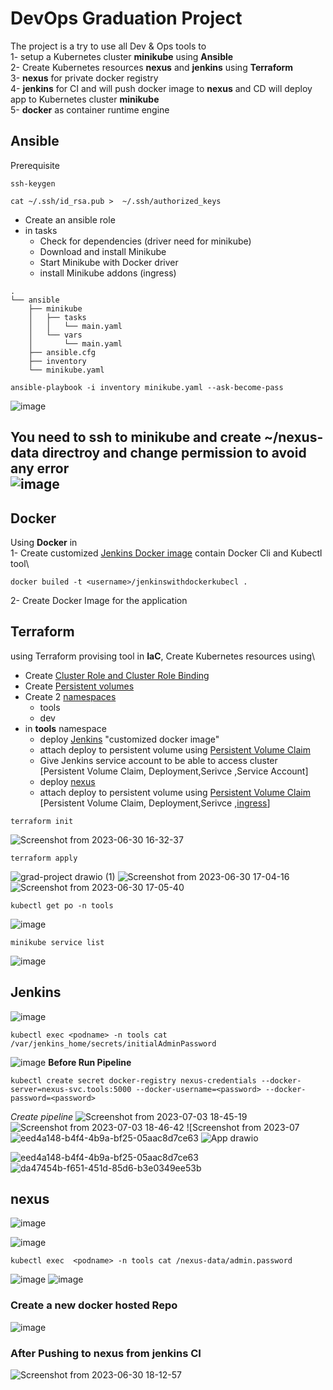 # DevOps Graduation Project

The project is a try to use all Dev & Ops tools to\
1- setup a Kubernetes cluster **minikube** using **Ansible**\
2- Create Kubernetes resources **nexus** and **jenkins** using **Terraform**\
3- **nexus** for private docker registry\
4- **jenkins** for CI and will push docker image to **nexus** and CD will deploy app to Kubernetes cluster **minikube**\
5- **docker** as container runtime engine
## Ansible
Prerequisite
```
ssh-keygen
```
```
cat ~/.ssh/id_rsa.pub >  ~/.ssh/authorized_keys 
```
- Create an ansible role
- in tasks
  - Check for dependencies (driver need for minikube)
  - Download and install Minikube
  - Start Minikube with Docker driver
  - install Minikube addons (ingress)
```
.
└── ansible
    ├── minikube
    │   ├── tasks
    │   │   └── main.yaml
    │   └── vars
    │       └── main.yaml
    ├── ansible.cfg
    ├── inventory
    └── minikube.yaml
```

```
ansible-playbook -i inventory minikube.yaml --ask-become-pass
```

![image](https://github.com/SalmaAhmed20/DevOps-Grad-Project/assets/64385957/9842e39f-2999-48e9-ae51-607e7439d20d)

**You need to ssh to minikube and create ~/nexus-data directroy and change permission to avoid any error**\
![image](https://github.com/SalmaAhmed20/DevOps-Grad-Project/assets/64385957/0a6cb2e6-552e-4f64-936d-c86721ce6623)
---------------------------------------------------------------------------------------------------------------------------------------------------------------
## Docker
Using **Docker** in\
1- Create customized [Jenkins Docker image](https://github.com/SalmaAhmed20/DevOps-Grad-Project/blob/main/dockerfile) contain Docker Cli and Kubectl tool\
```
docker builed -t <username>/jenkinswithdockerkubecl .
```
2- Create Docker Image for the application 
## Terraform
using Terraform provising tool in **IaC**, Create Kubernetes resources using\
- Create [Cluster Role and Cluster Role Binding](https://github.com/SalmaAhmed20/DevOps-Grad-Project/blob/main/terraform/rbac.tf)
- Create [Persistent volumes](https://github.com/SalmaAhmed20/DevOps-Grad-Project/blob/main/terraform/volume.tf)
- Create 2 [namespaces](https://github.com/SalmaAhmed20/DevOps-Grad-Project/blob/main/terraform/namespaces.tf)
  - tools
  - dev
- in **tools** namespace 
  - deploy [Jenkins](https://github.com/SalmaAhmed20/DevOps-Grad-Project/blob/main/terraform/jenkins.tf) "customized docker image"
  - attach deploy to persistent volume using [Persistent Volume Claim](https://github.com/SalmaAhmed20/DevOps-Grad-Project/blob/main/terraform/claims.tf)
  - Give Jenkins service account to be able to access cluster\
    [Persistent Volume Claim, Deployment,Serivce ,Service Account]
  - deploy [nexus](https://github.com/SalmaAhmed20/DevOps-Grad-Project/blob/main/terraform/nexus.tf)
  - attach deploy to persistent volume using [Persistent Volume Claim](https://github.com/SalmaAhmed20/DevOps-Grad-Project/blob/main/terraform/claims.tf)\
    [Persistent Volume Claim, Deployment,Serivce ,[ingress](https://github.com/SalmaAhmed20/DevOps-Grad-Project/blob/main/terraform/ingress.tf)]
```
terraform init
```
![Screenshot from 2023-06-30 16-32-37](https://github.com/SalmaAhmed20/DevOps-Grad-Project/assets/64385957/d42733e1-0711-4f0e-b8ab-d2dc93c7a04e)
```
terraform apply
```
![grad-project drawio (1)](https://github.com/SalmaAhmed20/DevOps-Grad-Project/assets/64385957/3a115844-98de-4db5-a9aa-c8dea8e410cb)
![Screenshot from 2023-06-30 17-04-16](https://github.com/SalmaAhmed20/DevOps-Grad-Project/assets/64385957/51e7849d-0c73-4642-b889-512f857f2767)
![Screenshot from 2023-06-30 17-05-40](https://github.com/SalmaAhmed20/DevOps-Grad-Project/assets/64385957/aec146d3-9d9b-4ae6-b885-b6d66fb7d74e)
```
kubectl get po -n tools
```
![image](https://github.com/SalmaAhmed20/DevOps-Grad-Project/assets/64385957/210dee67-d2f3-4c88-9a7b-4a624d30203f)

```
minikube service list
```
![image](https://github.com/SalmaAhmed20/DevOps-Grad-Project/assets/64385957/513998b6-4608-44a1-b7e7-873d33778bd4)

## Jenkins
![image](https://github.com/SalmaAhmed20/DevOps-Grad-Project/assets/64385957/8b706c39-1e94-44bc-890c-ba699787c991)

```
kubectl exec <podname> -n tools cat /var/jenkins_home/secrets/initialAdminPassword
```
![image](https://github.com/SalmaAhmed20/DevOps-Grad-Project/assets/64385957/9196d545-86b4-4cff-9317-a4d4398bb803)
**Before Run Pipeline**
```
kubectl create secret docker-registry nexus-credentials --docker-server=nexus-svc.tools:5000 --docker-username=<password> --docker-password=<password>
```
*Create pipeline*
![Screenshot from 2023-07-03 18-45-19](https://github.com/SalmaAhmed20/DevOps-Grad-Project/assets/64385957/2023abc7-6f70-4bdb-90df-efc4d436e358)
![Screenshot from 2023-07-03 18-46-42](https://github.com/SalmaAhmed20/DevOps-Grad-Project/assets/64385957/80985f39-5fa0-4a52-b618-0fddd560de99)
![Screenshot from 2023-07![eed4a148-b4f4-4b9a-bf25-05aac8d7ce63](https://github.com/SalmaAhmed20/DevOps-Grad-Project/assets/64385957/d8792536-3d09-4fed-aee6-ef993abe7d99)
![App  drawio](https://github.com/SalmaAhmed20/DevOps-Grad-Project/assets/64385957/3c7df028-8ee8-4f2f-a6df-d434fec8aee7)

![eed4a148-b4f4-4b9a-bf25-05aac8d7ce63](https://github.com/SalmaAhmed20/DevOps-Grad-Project/assets/64385957/c6d2badf-c48e-46cb-ba74-321b6c6ed2c3)
![da47454b-f651-451d-85d6-b3e0349ee53b](https://github.com/SalmaAhmed20/DevOps-Grad-Project/assets/64385957/27ba4152-ad2d-42f5-b772-c481f07f87be)


## nexus
![image](https://github.com/SalmaAhmed20/DevOps-Grad-Project/assets/64385957/08078b03-28bb-49ee-bfc7-cf3b90d56cc9)

![image](https://github.com/SalmaAhmed20/DevOps-Grad-Project/assets/64385957/f673b1e0-dca5-446f-8f50-9d7eba1e602a)

```
kubectl exec  <podname> -n tools cat /nexus-data/admin.password
```
![image](https://github.com/SalmaAhmed20/DevOps-Grad-Project/assets/64385957/0961d1d5-27aa-49e7-80d7-0594713e709a)
![image](https://github.com/SalmaAhmed20/DevOps-Grad-Project/assets/64385957/f49c4ebe-6faa-44ba-b703-5b10e19f9cf7)

### Create a new  docker hosted Repo
![image](https://github.com/SalmaAhmed20/DevOps-Grad-Project/assets/64385957/02a6fab2-f40d-4da9-9d4f-f5fbab50af1e)
### After Pushing to nexus from jenkins CI 
![Screenshot from 2023-06-30 18-12-57](https://github.com/SalmaAhmed20/DevOps-Grad-Project/assets/64385957/0c31930a-5c0e-4cdf-9cc3-b623feced306)

